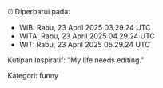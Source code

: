 ⏰ Diperbarui pada:
- WIB: Rabu, 23 April 2025 03.29.24 UTC
- WITA: Rabu, 23 April 2025 04.29.24 UTC
- WIT: Rabu, 23 April 2025 05.29.24 UTC

Kutipan Inspiratif:
"My life needs editing."


Kategori: funny

